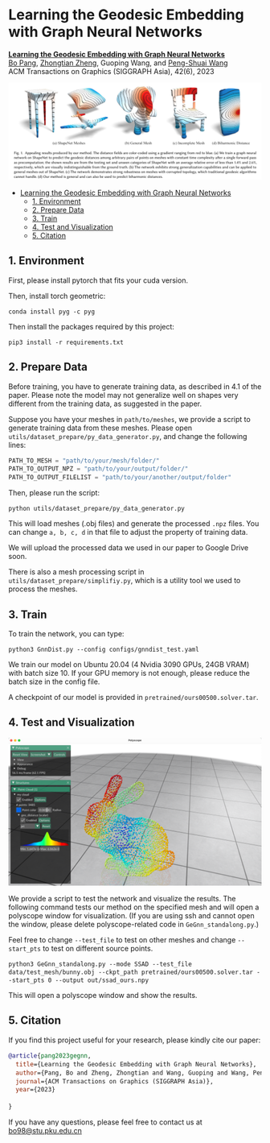 # Learning the Geodesic Embedding with Graph Neural Networks


<!-- [**Learning the Geodesic Embedding with Graph Neural Networks**](https://dl.acm.org/doi/10.1145/3618317) -->
[**Learning the Geodesic Embedding with Graph Neural Networks**](https://arxiv.org/abs/2309.05613) <br/>
[Bo Pang](https://github.com/skinboC), [Zhongtian Zheng](https://github.com/zzttzz), Guoping Wang, and [Peng-Shuai Wang](https://wang-ps.github.io/) <br/>
ACM Transactions on Graphics (SIGGRAPH Asia), 42(6), 2023

![](img/teaser.v1.png)

- [Learning the Geodesic Embedding with Graph Neural Networks](#learning-the-geodesic-embedding-with-graph-neural-networks)
  - [1. Environment](#1-environment)
  - [2. Prepare Data](#2-prepare-data)
  - [3. Train](#3-train)
  - [4. Test and Visualization](#4-test-and-visualization)
  - [5. Citation](#5-citation)


## 1. Environment

First, please install pytorch that fits your cuda version.

Then, install torch geometric:

```
conda install pyg -c pyg
```

Then install the packages required by this project:

```
pip3 install -r requirements.txt
```

## 2. Prepare Data

Before training, you have to generate training data, as described in 4.1 of the paper. Please note the model may not generalize well on shapes very different from the training data, as suggested in the paper.

Suppose you have your meshes in `path/to/meshes`, we provide a script to generate training data from these meshes. Please open `utils/dataset_prepare/py_data_generator.py`, and change the following lines:

```python
PATH_TO_MESH = "path/to/your/mesh/folder/"
PATH_TO_OUTPUT_NPZ = "path/to/your/output/folder/"
PATH_TO_OUTPUT_FILELIST = "path/to/your/another/output/folder"
```

Then, please run the script:

```
python utils/dataset_prepare/py_data_generator.py
```

This will load meshes (.obj files) and generate the processed `.npz` files. You can change `a, b, c, d` in that file to adjust the property of training data.

We will upload the processed data we used in our paper to Google Drive soon.

There is also a mesh processing script in `utils/dataset_prepare/simplifiy.py`, which is a utility tool we used to process the meshes.

## 3. Train

To train the network, you can type:

```shell
python3 GnnDist.py --config configs/gnndist_test.yaml
```

We train our model on Ubuntu 20.04 (4 Nvidia 3090 GPUs, 24GB VRAM) with batch size 10. If your GPU memory is not enough, please reduce the batch size in the config file.

A checkpoint of our model is provided in `pretrained/ours00500.solver.tar`.

## 4. Test and Visualization

![](img/bunny.jpg)

We provide a script to test the network and visualize the results. The following command tests our method on the specified mesh and will open a polyscope window for visualization. (If you are using ssh and cannot open the window, please delete polyscope-related code in `GeGnn_standalong.py`.)

Feel free to change `--test_file` to test on other meshes and change `--start_pts` to test on different source points.

```shell
python3 GeGnn_standalong.py --mode SSAD --test_file data/test_mesh/bunny.obj --ckpt_path pretrained/ours00500.solver.tar --start_pts 0 --output out/ssad_ours.npy
```

This will open a polyscope window and show the results.

## 5. Citation

If you find this project useful for your research, please kindly cite our paper:

```bibtex
@article{pang2023gegnn,
  title={Learning the Geodesic Embedding with Graph Neural Networks},
  author={Pang, Bo and Zheng, Zhongtian and Wang, Guoping and Wang, Peng-Shuai},
  journal={ACM Transactions on Graphics (SIGGRAPH Asia)},
  year={2023}

}
```

If you have any questions, please feel free to contact us at bo98@stu.pku.edu.cn
